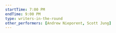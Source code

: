 ```yaml
---
startTime: 7:00 PM
endTime: 9:00 PM
type: writers-in-the-round
other_performers: [Andrew Nieporent, Scott Jung]
---
```

